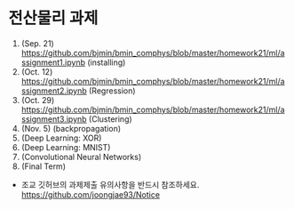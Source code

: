 
# 전산물리 과제

1. (Sep. 21) https://github.com/bjmin/bmin_comphys/blob/master/homework21/ml/assignment1.ipynb (installing)
2. (Oct. 12) https://github.com/bjmin/bmin_comphys/blob/master/homework21/ml/assignment2.ipynb (Regression)
3. (Oct. 29) https://github.com/bjmin/bmin_comphys/blob/master/homework21/ml/assignment3.ipynb (Clustering)
4. (Nov. 5) (backpropagation)
5. (Deep Learning: XOR)
6. (Deep Learning: MNIST)
7. (Convolutional Neural Networks)
8. (Final Term)


* 조교 깃허브의 과제제출 유의사항을 반드시 참조하세요.  https://github.com/joongjae93/Notice
